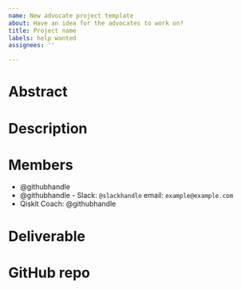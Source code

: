 ```yaml
---
name: New advocate project template
about: Have an idea for the advocates to work on?
title: Project name
labels: help wanted
assignees: ''

---
```


# Abstract
<!-- Describe your idea in 3 or 4 sentences -->

# Description <!-- ⚠️ Optional. Remove this section if not needed -->
<!-- A more detailed description of the idea -->

# Members

 - @githubhandle <!-- ⚠️ Use github handles and feel free to and contact information, like the slack handle -->
 - @githubhandle - Slack: `@slackhandle` email: `example@example.com`
 - Qiskit Coach: @githubhandle <!-- ⚠️ Before the final submission, the project needs to have a coach -->

# Deliverable
<!-- A paper, a mobile app, a Terra module, etc -->

# GitHub repo
<!-- A link to the github repo where the project will be developed -->
